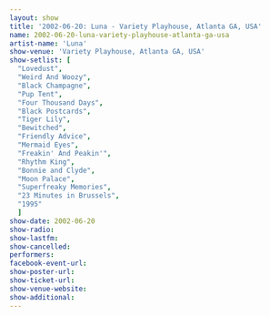 ```yaml
---
layout: show
title: '2002-06-20: Luna - Variety Playhouse, Atlanta GA, USA'
name: 2002-06-20-luna-variety-playhouse-atlanta-ga-usa
artist-name: 'Luna'
show-venue: 'Variety Playhouse, Atlanta GA, USA'
show-setlist: [
  "Lovedust",
  "Weird And Woozy",
  "Black Champagne",
  "Pup Tent",
  "Four Thousand Days",
  "Black Postcards",
  "Tiger Lily",
  "Bewitched",
  "Friendly Advice",
  "Mermaid Eyes",
  "Freakin' And Peakin'",
  "Rhythm King",
  "Bonnie and Clyde",
  "Moon Palace",
  "Superfreaky Memories",
  "23 Minutes in Brussels",
  "1995"
  ]
show-date: 2002-06-20
show-radio: 
show-lastfm: 
show-cancelled: 
performers: 
facebook-event-url: 
show-poster-url: 
show-ticket-url: 
show-venue-website: 
show-additional: 
---
```


